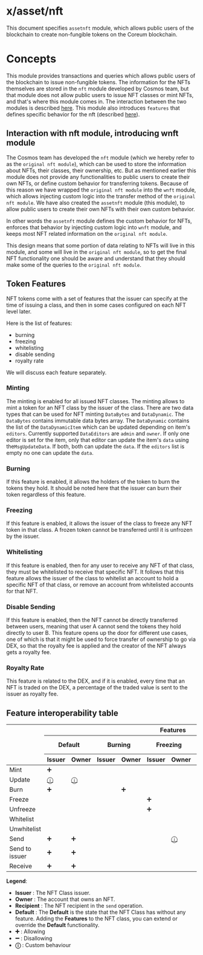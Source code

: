 # x/asset/nft

This document specifies `assetnft` module, which allows public users of the blockchain to create non-fungible tokens on the Coreum blockchain.

# Concepts
This module provides transactions and queries which allows public users of the blockchain to issue non-fungible
tokens. The information for the NFTs themselves are stored in the `nft` module developed by Cosmos team,
but that module does not allow public users to issue NFT classes or mint NFTs, and that's where
this module comes in. The interaction between the two modules is described [here](#interaction-with-nft-module-introducing-wnft-module). This module also introduces `features` that defines specific behavior for the nft (described [here](#token-features)).

## Interaction with nft module, introducing wnft module
The Cosmos team has developed the `nft` module (which we hereby refer to as the `original nft module`),
which can be used to store the information about NFTs, their classes, their ownership, etc. But as mentioned earlier this  module does not provide any functionalities to public users to create their own NFTs, or define
custom behavior for transferring tokens. Because of this reason we have wrapped the `original nft module` into
the `wnft` module, which allows injecting custom logic into the transfer method of the `original nft module`.
We have also created the `assetnft` module (this module), to allow public users to create their own NFTs with
their own custom behavior.

In other words the `assetnft` module defines the custom behavior for NFTs, enforces that behavior by injecting
custom logic into `wnft` module, and keeps most NFT related information on the `original nft module`.

This design means that some portion of data relating to NFTs will live in this module, and some will live in the
`original nft module`, so to get the final NFT functionality one should be aware and understand that they should
make some of the queries to the `original nft module`.
## Token Features
NFT tokens come with a set of features that the issuer can specify at the time of issuing a class, and then in some cases configured on each NFT level later.

Here is the list of features:
- burning
- freezing
- whitelisting
- disable sending
- royalty rate

We will discuss each feature separately.

### Minting
The minting is enabled for all issued NFT classes. The minting allows to mint a token for an NFT class by the issuer of the class.
There are two data types that can be used for NFT minting `DataBytes` and `DataDynamic`. The `DataBytes` contains immutable data bytes
array. The `DataDynamic` contains the list of the `DataDynamicItem` which can be updated depending on item's `editors`.
Currently supported `DataEditors` are  `admin` and `owner`. If only one editor is set for the item, only that editor can update the
item's `data` using the`MsgUpdateData`. If both, both can update the `data`. If the `editors` list is empty no one can update the `data`.

### Burning
If this feature is enabled, it allows the holders of the token to burn the tokens they hold.
It should be noted here that the issuer can burn their token regardless of this feature.

### Freezing
If this feature is enabled, it allows the issuer of the class to freeze any NFT token in that class.
A frozen token cannot be transferred until it is unfrozen by the issuer.

### Whitelisting
If this feature is enabled, then for any user to receive any NFT of that class, they must be whitelisted to
receive that specific NFT. It follows that this feature allows the issuer of the class to whitelist an
account to hold a specific NFT of that class, or remove an account from whitelisted accounts for that NFT.

### Disable Sending
If this feature is enabled, then the NFT cannot be directly transferred between users, meaning that user A cannot
send the tokens they hold directly to user B. This feature opens up the door for different use cases, one of which is that it might be used to force transfer of ownership to go via DEX, so that the royalty fee is applied and the creator of the NFT always gets a royalty fee.

### Royalty Rate
This feature is related to the DEX, and if it is enabled, every time that an NFT is traded on the DEX, a percentage of the traded value is sent to the issuer as royalty fee.

## Feature interoperability table

<!-- Original source: https://docs.google.com/spreadsheets/d/1wC51asxQF8gi7Egj0KvzsMf7zko5ojEL6l2CAdb_UNM -->
<!-- Tool to generate table: https://www.tablesgenerator.com/html_tables -->

<table>
<thead>
  <tr>
    <th rowspan="3"></th>
    <th colspan="10">Features</th>
    <th colspan="2">Extensions</th>
  </tr>
  <tr>
    <th colspan="2">Default</th>
    <th colspan="2">Burning</th>
    <th colspan="2">Freezing</th>
    <th colspan="2">Whitelisting</th>
    <th colspan="2">Disable Sending</th>
    <th colspan="2">Royalty rate</th>
  </tr>
  <tr>
    <th>Issuer</th>
    <th>Owner</th>
    <th>Issuer</th>
    <th>Owner</th>
    <th>Issuer</th>
    <th>Owner</th>
    <th>Issuer</th>
    <th>Recipient</th>
    <th>Issuer</th>
    <th>Owner</th>
    <th>Issuer</th>
    <th>Owner</th>
  </tr>
</thead>
<tbody>
  <tr>
    <td>Mint</td>
    <td>➕</td>
    <td></td>
    <td></td>
    <td></td>
    <td></td>
    <td></td>
    <td></td>
    <td></td>
    <td></td>
    <td></td>
    <td></td>
    <td></td>
  </tr>
  <tr>
    <td>Update</td>
    <td><a href="#minting">ⓘ</a></td>
    <td><a href="#minting">ⓘ</a></td>
    <td></td>
    <td></td>
    <td></td>
    <td></td>
    <td></td>
    <td></td>
    <td></td>
    <td></td>
    <td></td>
    <td></td>
  </tr>
  <tr>
    <td>Burn</td>
    <td>➕</td>
    <td></td>
    <td></td>
    <td>➕</td>
    <td></td>
    <td></td>
    <td></td>
    <td></td>
    <td></td>
    <td></td>
    <td></td>
    <td></td>
  </tr>
  <tr>
    <td>Freeze</td>
    <td></td>
    <td></td>
    <td></td>
    <td></td>
    <td>➕</td>
    <td></td>
    <td></td>
    <td></td>
    <td></td>
    <td></td>
    <td></td>
    <td></td>
  </tr>
  <tr>
    <td>Unfreeze</td>
    <td></td>
    <td></td>
    <td></td>
    <td></td>
    <td>➕</td>
    <td></td>
    <td></td>
    <td></td>
    <td></td>
    <td></td>
    <td></td>
    <td></td>
  </tr>
  <tr>
    <td>Whitelist</td>
    <td></td>
    <td></td>
    <td></td>
    <td></td>
    <td></td>
    <td></td>
    <td>➕</td>
    <td></td>
    <td></td>
    <td></td>
    <td></td>
    <td></td>
  </tr>
  <tr>
    <td>Unwhitelist</td>
    <td></td>
    <td></td>
    <td></td>
    <td></td>
    <td></td>
    <td></td>
    <td>➕</td>
    <td></td>
    <td></td>
    <td></td>
    <td></td>
    <td></td>
  </tr>
  <tr>
    <td>Send</td>
    <td>➕</td>
    <td>➕</td>
    <td></td>
    <td></td>
    <td></td>
    <td><a href="#freezing">ⓘ</a></td>
    <td></td>
    <td></td>
    <td></td>
    <td>➖</td>
    <td></td>
    <td><a href="#royalty-rate">ⓘ</a></td>
  </tr>
  <tr>
    <td>Send to issuer</td>
    <td>➕</td>
    <td>➕</td>
    <td></td>
    <td></td>
    <td></td>
    <td></td>
    <td></td>
    <td></td>
    <td></td>
    <td></td>
    <td></td>
    <td></td>
  </tr>
  <tr>
    <td>Receive</td>
    <td>➕</td>
    <td>➕</td>
    <td></td>
    <td></td>
    <td></td>
    <td></td>
    <td></td>
    <td><a href="#whitelisting">ⓘ</a></td>
    <td></td>
    <td></td>
    <td></td>
    <td></td>
  </tr>
</tbody>
</table>

**Legend**:

* **Issuer** : The NFT Class issuer.
* **Owner** : The account that owns an NFT.
* **Recipient** : The NFT recipient in the `send` operation.
* **Default** : The **Default** is the state that the NFT Class has without any feature. Adding the **Features** to the
  NFT class, you can extend or override the **Default** functionality.
* **➕** : Allowing
* **➖** : Disallowing
* **ⓘ** : Custom behaviour
